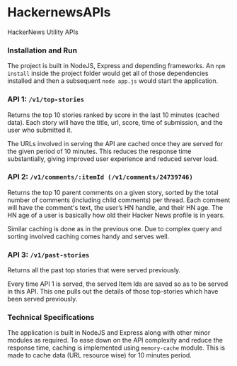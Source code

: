 # HackernewsAPIs
HackerNews Utility APIs

### Installation and Run
The project is built in NodeJS, Express and depending frameworks. An `npm install` inside the project folder would get all of those dependencies installed and then a subsequent `node app.js` would start the application.

### API 1: `/v1/top-stories`
Returns the top 10 stories ranked by score in the last 10 minutes (cached data). Each story will have the title, url, score, time of submission, and the user who submitted it.

The URLs involved in serving the API are cached once they are served for the given period of 10 minutes. This reduces the response time substantially, giving improved user experience and reduced server load.

### API 2: `/v1/comments/:itemId (/v1/comments/24739746)`
Returns the top 10 parent comments on a given story, sorted by the total number of comments (including child comments) per thread. Each comment will have the comment's text, the user’s HN handle, and their HN age. The HN age of a user is basically how old their Hacker News profile is in years.

Similar caching is done as in the previous one. Due to complex query and sorting involved caching comes handy and serves well.

### API 3: `/v1/past-stories`
Returns all the past top stories that were served previously.

Every time API 1 is served, the served Item Ids are saved so as to be served in this API. This one pulls out the details of those top-stories which have been served previously.

### Technical Specifications
The application is built in NodeJS and Express along with other minor modules as required. To ease down on the API complexity and reduce the response time, caching is implemented using `memory-cache` module. This is made to cache data (URL resource wise) for 10 minutes period.
